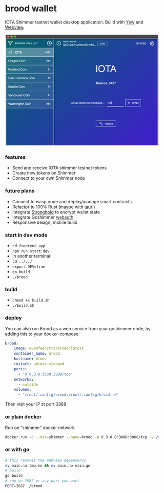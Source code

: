 # brood wallet

IOTA Shimmer testnet wallet desktop application. Build with [Yew](https://github.com/yewstack/yew) and [Webview](https://github.com/webview/webview).

![](https://github.com/Evanfeenstra/brood/blob/master/frontend/img/screenshot.jpg?raw=true)

### features
- Send and receive IOTA shimmer testnet tokens
- Create new tokens on Shimmer
- Connect to your own Shimmer node

### future plans
- Connect to wasp node and deploy/manage smart contracts
- Refactor to 100% Rust (maybe with [tauri](https://github.com/tauri-apps/tauri))
- Integrate [Stronghold](https://github.com/iotaledger/stronghold.rs) to encrypt wallet state
- Integrate Goshimmer [webauth](https://github.com/iotaledger/goshimmer/tree/develop/plugins/webauth)
- Responsive design, mobile build

### start in dev mode

- `cd frontend app`
- `npm run start:dev`
- In another terminal:
- `cd ../../`
- `export DEV=true`
- `go build`
- `./brood`

### build
- `chmod +x build.sh`
- `./build.sh`

### deploy
You can also run Brood as a web service from your goshimmer node, by adding this to your docker-compose:
```yml
brood:
    image: evanfeenstra/brood:latest
    container_name: brood
    hostname: brood
    restart: unless-stopped
    ports:
      - "0.0.0.0:3888:3888/tcp"
    networks:
      - outside
    volumes:
      - "/root/.config/brood:/root/.config/brood:rw"
```
Then visit your IP at port 3888

### or plain docker
Run on "shimmer" docker network
```bash
docker run -d --net=shimmer --name=brood -p 0.0.0.0:3888:3888/tcp -v /root/.config/brood:/root/.config/brood:rw docker.io/evanfeenstra/brood:latest
```

### or with go
```bash
# this removes the Webview dependency
mv main.no tmp.no && mv main.no main.go
# build
go build
# run on 3887 or any port you want
PORT=3887 ./brood
```

